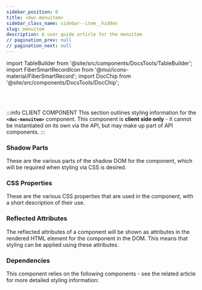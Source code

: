 ```yaml
---
sidebar_position: 0
title: <dwc-menuitem>
sidebar_class_name: sidebar--item__hidden
slug: menuitem
description: A user guide article for the menuitem
// pagination_prev: null
// pagination_next: null
---
```


import TableBuilder from '@site/src/components/DocsTools/TableBuilder';
import FiberSmartRecordIcon from '@mui/icons-material/FiberSmartRecord';
import DocChip from '@site/src/components/DocsTools/DocChip';

<DocChip chip='shadow' />

<br />
<br />

:::info CLIENT COMPONENT
This section outlines styling information for the **`<dwc-menuitem>`** component. This component is **client side only** - it cannot be instantiated on its own via the API, but may make up part of API components.
:::

### Shadow Parts
These are the various parts of the shadow DOM for the component, which will be required when styling via CSS is desired.
<TableBuilder tag='dwc-menuitem' table="parts"/>

### CSS Properties

  These are the various CSS properties that are used in the component, with a short description of their use.
  
  <TableBuilder tag='dwc-menuitem' table="properties"/>

### Reflected Attributes

  The reflected attributes of a component will be shown as attributes in the rendered HTML element for the component in the DOM. This means that styling can be applied using these attributes.
  
  <TableBuilder tag='dwc-menuitem' table="reflects"/>

### Dependencies

  This component relies on the following components - see the related article for more detailed styling information:
  
  <TableBuilder tag='dwc-menuitem' table="dependencies"/>
